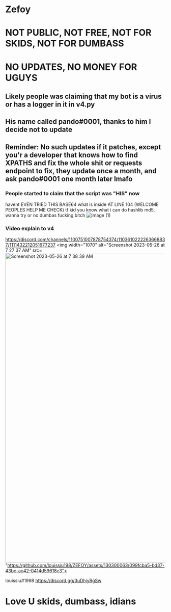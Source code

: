 # Zefoy
# NOT PUBLIC, NOT FREE, NOT FOR SKIDS, NOT FOR DUMBASS
# NO UPDATES, NO MONEY FOR UGUYS
## Likely people was claiming that my bot is a virus or has a logger in it in v4.py
## His name called pando#0001, thanks to him I decide not to update
## Reminder: No such updates if it patches, except you'r a developer that knows how to find XPATHS and fix the whole shit or requests endpoint to fix, they update once a month, and ask pando#0001 one month later lmafo

### People started to claim that the script was "HIS" now
havent EVEN TRIED THIS BASE64 what is inside AT LINE 104 (WELCOME PEOPLES HELP ME CHECK)
tf kid you know what
i can do hashlib md5, wanna try or no dumbas fucking bitch
![image (1)](https://github.com/louissiu198/ZEFOY/assets/130300063/0d84faca-d5e1-4d4a-886c-8cc0d8912882)

### Video explain to v4
https://discord.com/channels/1100751007878754374/1103610222263668837/1111432212051677237
<img width="1070" alt="Screenshot 2023-05-26 at 7 27 37 AM" src=<img width="972" alt="Screenshot 2023-05-26 at 7 38 39 AM" src="https://github.com/louissiu198/ZEFOY/assets/130300063/5777db65-5668-4360-8e96-addd43d6845f">
"https://github.com/louissiu198/ZEFOY/assets/130300063/099fcba5-bd37-43bc-ac42-0414d59618c3">


louissiu#1998
https://discord.gg/3uDhjyRgSw

# Love U skids, dumbass, idians
